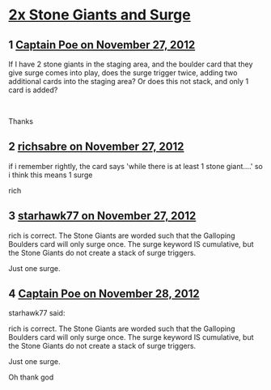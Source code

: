 # [2x Stone Giants and Surge](https://community.fantasyflightgames.com/topic/74831-2x-stone-giants-and-surge/)

## 1 [Captain Poe on November 27, 2012](https://community.fantasyflightgames.com/topic/74831-2x-stone-giants-and-surge/?do=findComment&comment=728369)

If I have 2 stone giants in the staging area, and the boulder card that they give surge comes into play, does the surge trigger twice, adding two additional cards into the staging area? Or does this not stack, and only 1 card is added?

 

Thanks

## 2 [richsabre on November 27, 2012](https://community.fantasyflightgames.com/topic/74831-2x-stone-giants-and-surge/?do=findComment&comment=728375)

if i remember rightly, the card says 'while there is at least 1 stone giant….' so i think this means 1 surge

rich

## 3 [starhawk77 on November 27, 2012](https://community.fantasyflightgames.com/topic/74831-2x-stone-giants-and-surge/?do=findComment&comment=728410)

rich is correct. The Stone Giants are worded such that the Galloping Boulders card will only surge once. The surge keyword IS cumulative, but the Stone Giants do not create a stack of surge triggers.

Just one surge.

## 4 [Captain Poe on November 28, 2012](https://community.fantasyflightgames.com/topic/74831-2x-stone-giants-and-surge/?do=findComment&comment=728503)

starhawk77 said:

rich is correct. The Stone Giants are worded such that the Galloping Boulders card will only surge once. The surge keyword IS cumulative, but the Stone Giants do not create a stack of surge triggers.

Just one surge.



Oh thank god

